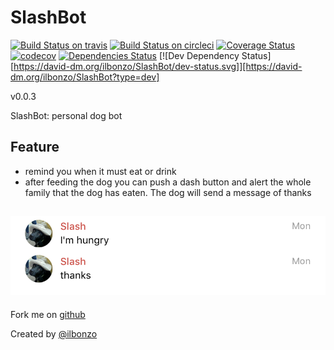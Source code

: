SlashBot
=====
[![Build Status on travis](https://travis-ci.org/ilbonzo/SlashBot.svg?branch=master)](https://travis-ci.org/ilbonzo/SlashBot)
[![Build Status on circleci](https://circleci.com/gh/ilbonzo/SlashBot/tree/master.png?style=shield)](https://circleci.com/gh/ilbonzo/SlashBot)
[![Coverage Status](https://coveralls.io/repos/github/ilbonzo/SlashBot/badge.svg?branch=master)](https://coveralls.io/github/ilbonzo/SlashBot?branch=master)
[![codecov](https://codecov.io/gh/ilbonzo/SlashBot/branch/master/graph/badge.svg)](https://codecov.io/gh/ilbonzo/SlashBot)
[![Dependencies Status](https://david-dm.org/ilbonzo/SlashBot.svg)](https://david-dm.org/ilbonzo/SlashBot)
[![Dev Dependency Status][https://david-dm.org/ilbonzo/SlashBot/dev-status.svg]][https://david-dm.org/ilbonzo/SlashBot?type=dev]

v0.0.3

SlashBot: personal dog bot

## Feature

 * remind you when it must eat or drink
 * after feeding the dog you can push a dash button and alert the whole family that the dog has eaten. The dog will send a message of thanks
 
![Slash](https://github.com/ilbonzo/SlashBot/raw/master/public/images/screen.png "Slash")
---
Fork me on [github](https://github.com/ilbonzo/SlashBot)

Created by [@ilbonzo](https://twitter.com/ilbonzo)

